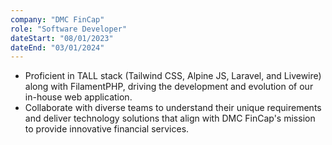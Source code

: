 ```yaml
---
company: "DMC FinCap"
role: "Software Developer"
dateStart: "08/01/2023"
dateEnd: "03/01/2024"
---
```


- Proficient in TALL stack (Tailwind CSS, Alpine JS, Laravel, and Livewire) along with FilamentPHP, driving the development and evolution of our in-house web application.
- Collaborate with diverse teams to understand their unique requirements and deliver technology solutions that align with DMC FinCap's mission to provide innovative financial services.